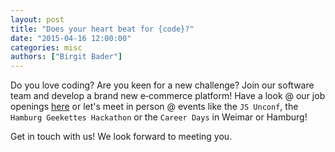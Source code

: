 ```yaml
---
layout: post
title: "Does your heart beat for {code}?"
date: "2015-04-16 12:00:00"
categories: misc
authors: ["Birgit Bader"]
---
```


<i class="fa fa-heartbeat fa-5x pull-left fa-border"></i>
Do you love coding? Are you keen for a new challenge? Join our software team and develop a brand new e&#8209;commerce platform! Have a look @ our job openings [here](http://www.epages.com/en/career/devjobs/) or let's meet in person @ events like the `JS Unconf`, the `Hamburg Geekettes Hackathon` or the `Career Days` in Weimar or Hamburg!

Get in touch with us! We look forward to meeting you.
